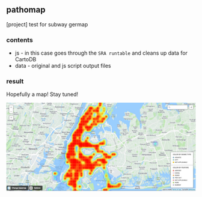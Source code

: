 ## pathomap

[project] test for subway germap

### contents
* js - in this case goes through the `SRA runtable` and cleans up data for CartoDB
* data - original and js script output files

### result

Hopefully a map! Stay tuned!

![pathomap](img/pathomap.png)

